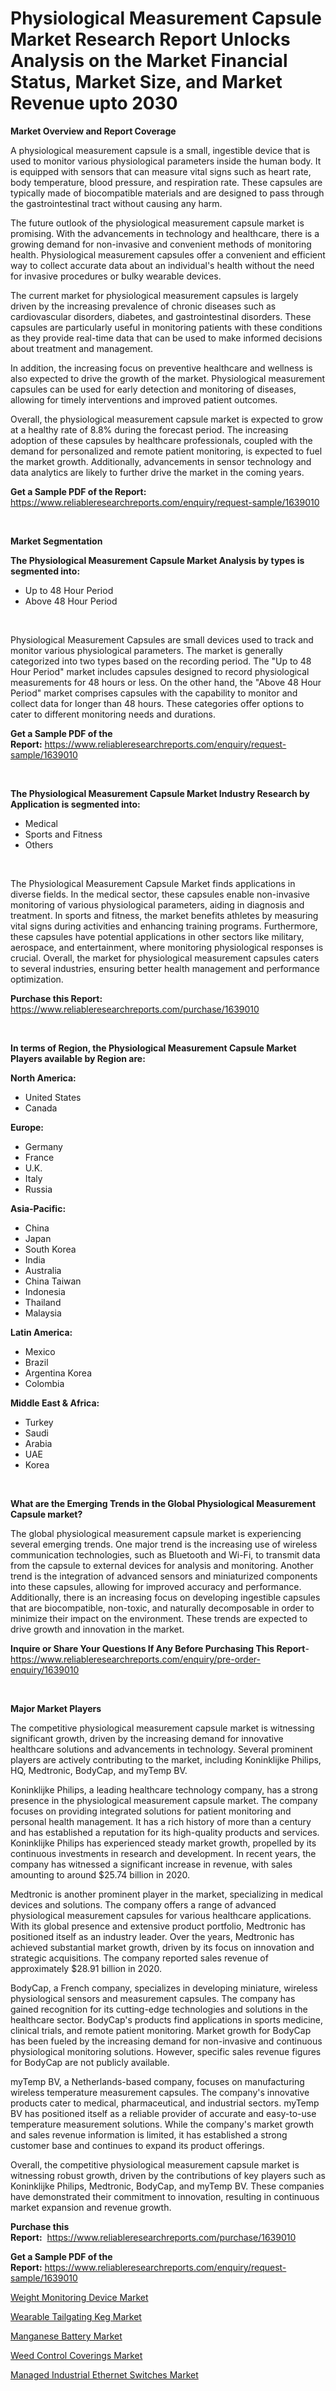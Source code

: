 <p><h1>Physiological Measurement Capsule Market Research Report Unlocks Analysis on the Market Financial Status, Market Size, and Market Revenue upto 2030</h1></p><p><strong>Market Overview and Report Coverage</strong></p>
<p><p>A physiological measurement capsule is a small, ingestible device that is used to monitor various physiological parameters inside the human body. It is equipped with sensors that can measure vital signs such as heart rate, body temperature, blood pressure, and respiration rate. These capsules are typically made of biocompatible materials and are designed to pass through the gastrointestinal tract without causing any harm.</p><p>The future outlook of the physiological measurement capsule market is promising. With the advancements in technology and healthcare, there is a growing demand for non-invasive and convenient methods of monitoring health. Physiological measurement capsules offer a convenient and efficient way to collect accurate data about an individual's health without the need for invasive procedures or bulky wearable devices.</p><p>The current market for physiological measurement capsules is largely driven by the increasing prevalence of chronic diseases such as cardiovascular disorders, diabetes, and gastrointestinal disorders. These capsules are particularly useful in monitoring patients with these conditions as they provide real-time data that can be used to make informed decisions about treatment and management.</p><p>In addition, the increasing focus on preventive healthcare and wellness is also expected to drive the growth of the market. Physiological measurement capsules can be used for early detection and monitoring of diseases, allowing for timely interventions and improved patient outcomes.</p><p>Overall, the physiological measurement capsule market is expected to grow at a healthy rate of 8.8% during the forecast period. The increasing adoption of these capsules by healthcare professionals, coupled with the demand for personalized and remote patient monitoring, is expected to fuel the market growth. Additionally, advancements in sensor technology and data analytics are likely to further drive the market in the coming years.</p></p>
<p><strong>Get a Sample PDF of the Report:</strong> <a href="https://www.reliableresearchreports.com/enquiry/request-sample/1639010">https://www.reliableresearchreports.com/enquiry/request-sample/1639010</a></p>
<p>&nbsp;</p>
<p><strong>Market Segmentation</strong></p>
<p><strong>The Physiological Measurement Capsule Market Analysis by types is segmented into:</strong></p>
<p><ul><li>Up to 48 Hour Period</li><li>Above 48 Hour Period</li></ul></p>
<p>&nbsp;</p>
<p><p>Physiological Measurement Capsules are small devices used to track and monitor various physiological parameters. The market is generally categorized into two types based on the recording period. The "Up to 48 Hour Period" market includes capsules designed to record physiological measurements for 48 hours or less. On the other hand, the "Above 48 Hour Period" market comprises capsules with the capability to monitor and collect data for longer than 48 hours. These categories offer options to cater to different monitoring needs and durations.</p></p>
<p><strong>Get a Sample PDF of the Report:</strong>&nbsp;<a href="https://www.reliableresearchreports.com/enquiry/request-sample/1639010">https://www.reliableresearchreports.com/enquiry/request-sample/1639010</a></p>
<p>&nbsp;</p>
<p><strong>The Physiological Measurement Capsule Market Industry Research by Application is segmented into:</strong></p>
<p><ul><li>Medical</li><li>Sports and Fitness</li><li>Others</li></ul></p>
<p>&nbsp;</p>
<p><p>The Physiological Measurement Capsule Market finds applications in diverse fields. In the medical sector, these capsules enable non-invasive monitoring of various physiological parameters, aiding in diagnosis and treatment. In sports and fitness, the market benefits athletes by measuring vital signs during activities and enhancing training programs. Furthermore, these capsules have potential applications in other sectors like military, aerospace, and entertainment, where monitoring physiological responses is crucial. Overall, the market for physiological measurement capsules caters to several industries, ensuring better health management and performance optimization.</p></p>
<p><strong>Purchase this Report:</strong>&nbsp; <a href="https://www.reliableresearchreports.com/purchase/1639010">https://www.reliableresearchreports.com/purchase/1639010</a></p>
<p>&nbsp;</p>
<p><strong>In terms of Region, the Physiological Measurement Capsule Market Players available by Region are:</strong></p>
<p>
    <p> <strong> North America: </strong>
        <ul>
            <li>United States</li>
            <li>Canada</li>
        </ul>
        </p> 
    <p> <strong> Europe: </strong>
        <ul>
            <li>Germany</li>
            <li>France</li>
            <li>U.K.</li>
            <li>Italy</li>
            <li>Russia</li>
        </ul>
        </p> 
    <p> <strong> Asia-Pacific: </strong>
        <ul>
            <li>China</li>
            <li>Japan</li>
            <li>South Korea</li>
            <li>India</li>
            <li>Australia</li>
            <li>China Taiwan</li>
            <li>Indonesia</li>
            <li>Thailand</li>
            <li>Malaysia</li>
        </ul>
        </p> 
    <p> <strong> Latin America: </strong>
        <ul>
            <li>Mexico</li>
            <li>Brazil</li>
            <li>Argentina Korea</li>
            <li>Colombia</li>
        </ul>
        </p> 
    <p> <strong> Middle East & Africa: </strong>
        <ul>
            <li>Turkey</li>
            <li>Saudi</li>
            <li>Arabia</li>
            <li>UAE</li>
            <li>Korea</li>
        </ul>
    </p>
    </p>
<p>&nbsp;</p>
<p><strong>What are the Emerging Trends in the Global Physiological Measurement Capsule market?</strong></p>
<p><p>The global physiological measurement capsule market is experiencing several emerging trends. One major trend is the increasing use of wireless communication technologies, such as Bluetooth and Wi-Fi, to transmit data from the capsule to external devices for analysis and monitoring. Another trend is the integration of advanced sensors and miniaturized components into these capsules, allowing for improved accuracy and performance. Additionally, there is an increasing focus on developing ingestible capsules that are biocompatible, non-toxic, and naturally decomposable in order to minimize their impact on the environment. These trends are expected to drive growth and innovation in the market.</p></p>
<p><strong>Inquire or Share Your Questions If Any Before Purchasing This Report</strong>- <a href="https://www.reliableresearchreports.com/enquiry/pre-order-enquiry/1639010">https://www.reliableresearchreports.com/enquiry/pre-order-enquiry/1639010</a></p>
<p>&nbsp;</p>
<p><strong>Major Market Players</strong></p>
<p><p>The competitive physiological measurement capsule market is witnessing significant growth, driven by the increasing demand for innovative healthcare solutions and advancements in technology. Several prominent players are actively contributing to the market, including Koninklijke Philips, HQ, Medtronic, BodyCap, and myTemp BV.</p><p>Koninklijke Philips, a leading healthcare technology company, has a strong presence in the physiological measurement capsule market. The company focuses on providing integrated solutions for patient monitoring and personal health management. It has a rich history of more than a century and has established a reputation for its high-quality products and services. Koninklijke Philips has experienced steady market growth, propelled by its continuous investments in research and development. In recent years, the company has witnessed a significant increase in revenue, with sales amounting to around $25.74 billion in 2020.</p><p>Medtronic is another prominent player in the market, specializing in medical devices and solutions. The company offers a range of advanced physiological measurement capsules for various healthcare applications. With its global presence and extensive product portfolio, Medtronic has positioned itself as an industry leader. Over the years, Medtronic has achieved substantial market growth, driven by its focus on innovation and strategic acquisitions. The company reported sales revenue of approximately $28.91 billion in 2020.</p><p>BodyCap, a French company, specializes in developing miniature, wireless physiological sensors and measurement capsules. The company has gained recognition for its cutting-edge technologies and solutions in the healthcare sector. BodyCap's products find applications in sports medicine, clinical trials, and remote patient monitoring. Market growth for BodyCap has been fueled by the increasing demand for non-invasive and continuous physiological monitoring solutions. However, specific sales revenue figures for BodyCap are not publicly available.</p><p>myTemp BV, a Netherlands-based company, focuses on manufacturing wireless temperature measurement capsules. The company's innovative products cater to medical, pharmaceutical, and industrial sectors. myTemp BV has positioned itself as a reliable provider of accurate and easy-to-use temperature measurement solutions. While the company's market growth and sales revenue information is limited, it has established a strong customer base and continues to expand its product offerings.</p><p>Overall, the competitive physiological measurement capsule market is witnessing robust growth, driven by the contributions of key players such as Koninklijke Philips, Medtronic, BodyCap, and myTemp BV. These companies have demonstrated their commitment to innovation, resulting in continuous market expansion and revenue growth.</p></p>
<p><strong>Purchase this Report:</strong>&nbsp;&nbsp;<a href="https://www.reliableresearchreports.com/purchase/1639010">https://www.reliableresearchreports.com/purchase/1639010</a></p>
<p></p>
<p><strong>Get a Sample PDF of the Report:</strong>&nbsp;<a href="https://www.reliableresearchreports.com/enquiry/request-sample/1639010">https://www.reliableresearchreports.com/enquiry/request-sample/1639010</a></p>
<p><p><a href="https://www.linkedin.com/pulse/weight-monitoring-device-market-challenges-opportunities/">Weight Monitoring Device Market</a></p><p><a href="https://www.linkedin.com/pulse/wearable-tailgating-keg-market-size-share-global-analysis/">Wearable Tailgating Keg Market</a></p><p><a href="https://medium.com/@irmaabshire/manganese-battery-market-size-growth-forecast-2023-2030-aa638019ac68">Manganese Battery Market</a></p><p><a href="https://www.linkedin.com/pulse/decoding-weed-control-coverings-market-deep-dive-latest/">Weed Control Coverings Market</a></p><p><a href="https://medium.com/@nayanmongiarp23/managed-industrial-ethernet-switches-market-size-growth-forecast-2023-2030-404c75ebd083">Managed Industrial Ethernet Switches Market</a></p></p>